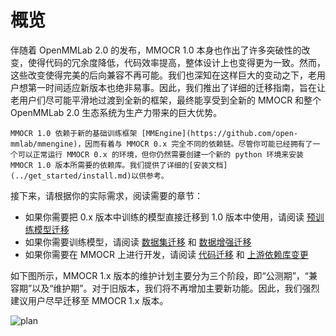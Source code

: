 # 概览

伴随着 OpenMMLab 2.0 的发布，MMOCR 1.0 本身也作出了许多突破性的改变，使得代码的冗余度降低，代码效率提高，整体设计上也变得更为一致。然而，这些改变使得完美的后向兼容不再可能。我们也深知在这样巨大的变动之下，老用户想第一时间适应新版本也绝非易事。因此，我们推出了详细的迁移指南，旨在让老用户们尽可能平滑地过渡到全新的框架，最终能享受到全新的 MMOCR 和整个OpenMMLab 2.0 生态系统为生产力带来的巨大优势。

```{warning}
MMOCR 1.0 依赖于新的基础训练框架 [MMEngine](https://github.com/open-mmlab/mmengine)，因而有着与 MMOCR 0.x 完全不同的依赖链。尽管你可能已经拥有了一个可以正常运行 MMOCR 0.x 的环境，但你仍然需要创建一个新的 python 环境来安装 MMOCR 1.0 版本所需要的依赖库。我们提供了详细的[安装文档](../get_started/install.md)以供参考。
```

接下来，请根据你的实际需求，阅读需要的章节：

- 如果你需要把 0.x 版本中训练的模型直接迁移到 1.0 版本中使用，请阅读 [预训练模型迁移](./model.md)
- 如果你需要训练模型，请阅读 [数据集迁移](./dataset.md) 和 [数据增强迁移](./transforms.md)
- 如果你需要在 MMOCR 上进行开发，请阅读 [代码迁移](code.md) 和 [上游依赖库变更](https://github.com/open-mmlab/mmengine/tree/main/docs/zh_cn/migration)

如下图所示，MMOCR 1.x 版本的维护计划主要分为三个阶段，即“公测期”，“兼容期”以及“维护期”。对于旧版本，我们将不再增加主要新功能。因此，我们强烈建议用户尽早迁移至 MMOCR 1.x 版本。

![plan](https://user-images.githubusercontent.com/45810070/192678159-f8965f73-552b-48a1-bf65-659e8f519bdd.png)
